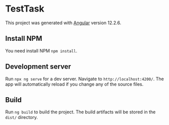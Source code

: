 # TestTask

This project was generated with [Angular](https://angular.io/) version 12.2.6.

## Install NPM

You need install NPM `npm install`.

## Development server

Run `npx ng serve` for a dev server. Navigate to `http://localhost:4200/`. The app will automatically reload if you change any of the source files.

## Build

Run `ng build` to build the project. The build artifacts will be stored in the `dist/` directory.

